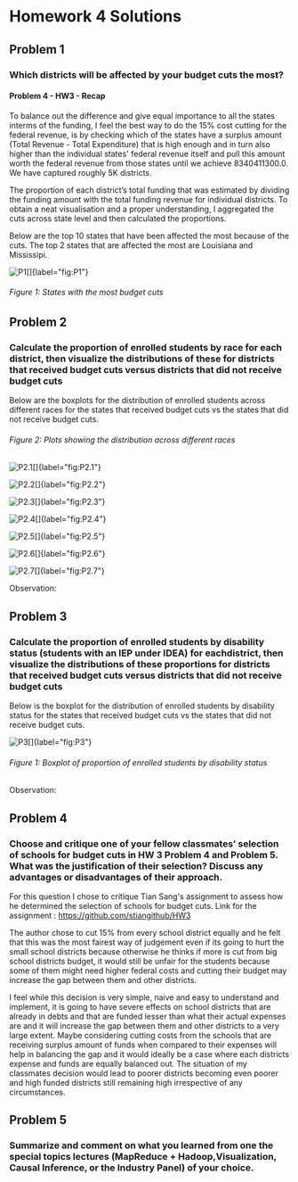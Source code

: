 # Homework 4 Solutions 

## Problem 1

### Which districts will be affected by your budget cuts the most?

#### Problem 4 - HW3 - Recap
To balance out the difference and give equal importance to all the states interms of the funding, I feel the best way to do the 15% cost cutting for the federal revenue, is by checking which of the states have a surplus amount (Total Revenue - Total Expenditure) that is high enough and in turn also higher than the individual states' federal revenue itself and pull this amount worth the federal revenue from those states until we achieve 8340411300.0. We have captured roughly 5K districts.

The proportion of each district’s total funding that was estimated by dividing the funding amount with the total funding revenue for individual districts. To obtain a neat visualisation and a proper understanding, I aggregated the cuts across state level and then calculated the proportions.

Below are the top 10 states that have been affected the most because of the cuts. The top 2 states that are affected the most are Louisiana and Mississipi.

![P1[]{label="fig:P1"}](P1.png)
###### Figure 1: States with the most budget cuts


## Problem 2 

### Calculate the proportion of enrolled students by race for each district, then visualize the distributions of these for districts that received budget cuts versus districts that did not receive budget cuts

Below are the boxplots for the distribution of enrolled students across different races for the states that received budget cuts vs the states that did not receive budget cuts.

###### Figure 2: Plots showing the distribution across different races

![P2.1[]{label="fig:P2.1"}](P2.1.png)

![P2.2[]{label="fig:P2.2"}](P2.2.png)

![P2.3[]{label="fig:P2.3"}](P2.3.png)

![P2.4[]{label="fig:P2.4"}](P2.4.png)

![P2.5[]{label="fig:P2.5"}](P2.5.png)

![P2.6[]{label="fig:P2.6"}](P2.6.png)

![P2.7[]{label="fig:P2.7"}](P2.7.png)


Observation:

## Problem 3

### Calculate the proportion of enrolled students by disability status (students with an IEP under IDEA) for eachdistrict, then visualize the distributions of these proportions for districts that received budget cuts versus districts that did not receive budget cuts

Below is the boxplot for the distribution of enrolled students by disability status for the states that received budget cuts vs the states that did not receive budget cuts.

![P3[]{label="fig:P3"}](P3.png)
###### Figure 1: Boxplot of proportion of enrolled students by disability status

Observation:


## Problem 4

### Choose and critique one of your fellow classmates’ selection of schools for budget cuts in HW 3 Problem 4 and Problem 5. What was the justification of their selection? Discuss any advantages or disadvantages of their approach.

For this question I chose to critique Tian Sang's assignment to assess how he determined the selection of schools for budget cuts.
Link for the assignment : https://github.com/stiangithub/HW3

The author chose to cut 15% from every school district equally and he felt that this was the most fairest way of judgement even if its going to hurt the small school districts because otherwise he thinks if more is cut from big school districts budget, it would still be unfair for the students because some of them might need higher federal costs and cutting their budget may increase the gap between them and other districts.

I feel while this decision is very simple, naive and easy to understand and implement, it is going to have severe effects on school districts that are already in debts and that are funded lesser than what their actual expenses are and it will increase the gap between them and other districts to a very large extent. Maybe considering cutting costs from the schools that are receiving surplus amount of funds when compared to their expenses will help in balancing the gap and it would ideally be a case where each districts expense and funds are equally balanced out. The situation of my classmates decision would lead to poorer districts becoming even poorer and high funded districts still remaining high irrespective of any circumstances.

## Problem 5

### Summarize and comment on what you learned from one the special topics lectures (MapReduce + Hadoop,Visualization, Causal Inference, or the Industry Panel) of your choice.



